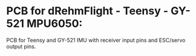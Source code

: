 # PCB for dRehmFlight - Teensy - GY-521 MPU6050:
PCB for Teensy and GY-521 IMU with receiver input pins and ESC/servo output pins.

